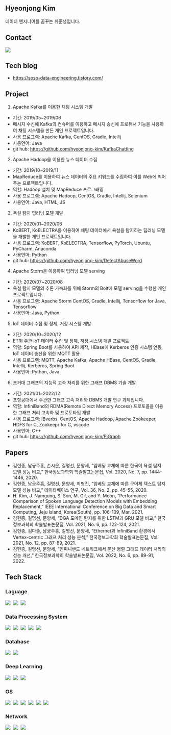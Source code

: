 ## Hyeonjong Kim 
데이터 엔지니어를 꿈꾸는 취준생입니다.

## Contact
<p align="left">
  <a href="mailto:cowkey206@gmail.com"><img src="https://img.shields.io/badge/Gmail-d14836?style=flat-square&logo=Gmail&logoColor=white&link=kimhyein7110@gmail.com"/></a>
</p>

## Tech blog 
- https://soso-data-engineering.tistory.com/

## Project
1. Apache Kafka를 이용한 채팅 시스템 개발
- 기간: 2019/05~2019/06
- 메시지 수신에 Kafka의 컨슈머를 이용하고 메시지 송신에 프로듀서 기능을 사용하여 채팅 시스템을 만든 개인 프로젝트입니다.
- 사용 프로그램: Apache Kafka, CentOS, Gradle, Intellij
- 사용언어: Java
- git hub: https://github.com/hyeonjong-kim/KafkaChatting

2. Apache Hadoop을 이용한 뉴스 데이터 수집
- 기간: 2019/10~2019/11
- MapReduce를 이용하여 뉴스 데이터의 주요 키워드를 수집하여 이를 Web에 띄어주는 프로젝트입니다.
- 역할: Hadoop 설치 및 MapReduce 프로그래밍
- 사용 프로그램: Apache Hadoop, CentOS, Gradle, Intellij, Selenium
- 사용언어: Java, HTML, JS

3. 욕설 탐지 딥러닝 모델 개발
- 기간: 2020/01~2020/06
- KoBERT, KoELECTRA를 이용하여 채팅 데이터에서 욕설을 탐지하는 딥러닝 모델을 개발한 개인 프로젝트입니다.
- 사용 프로그램: KoBERT, KoELECTRA, Tensorflow, PyTorch, Ubuntu, PyCharm, Anaconda
- 사용언어: Python
- git hub: https://github.com/hyeonjong-kim/DetectAbuseWord

4. Apache Storm을 이용하여 딥러닝 모델 serving
- 기간: 2020/07~2020/08
- 욕설 탐지 모델의 추론 가속화를 위해 Storm의 Bolt에 모델 serving을 수행한 개인 프로젝트입니다.
- 사용 프로그램: Apache Storm CentOS, Gradle, Intellij, Tensorflow for Java, Tensorflow
- 사용언어: Java, Python

5. IoT 데이터 수집 및 정제, 저장 시스템 개발
- 기간: 2020/10~2020/12
- ETRI 주관 IoT 데이터 수집 및 정제, 저장 시스템 개발 프로젝트
- 역할: Spring Boot를 사용하여 API 제작, HBase에 Kerberos 인증 시스템 연동, IoT 데이터 송신을 위한 MQTT 활용
- 사용 프로그램: MQTT, Apache Kafka, Apache HBase, CentOS, Gradle, Intellij, Kerberos, Spring Boot
- 사용언어: Python, Java

6. 초거대 그래프의 지능적 고속 처리를 위한 그래프 DBMS 기술 개발
- 기간: 2021/01~2022/12
-  포항공대에서 주관한 그래프 고속 처리와 DBMS 개발 연구 과제입니다.
- 역할: InfiniBand의 RDMA(Remote Direct Memory Access) 프로토콜을 이용한 그래프 처리 고속화 및 프로토타입 개발
- 사용 프로그램: IBverbs, CentOS, Apache Hadoop, Apache Zookeeper, HDFS for C, Zookeepr for C, vscode
- 사용언어: C++
- git hub: https://github.com/hyeonjong-kim/PiGraph

## Papers
- 김현종, 남궁주홍, 손시운, 길명선, 문양세, “임베딩 교체에 따른 한국어 욕설 탐지 모델 성능 비교,” 한국정보과학회 학술발표논문집, Vol. 2020, No. 7, pp. 1444-1446, 2020.
- 김현종, 남궁주홍, 길명선, 문양세, 최형진, “임베딩 교체에 따른 구어체 텍스트 탐지 모델 성능 비교,” 데이타베이스 연구, Vol. 36, No. 2, pp. 45-55, 2020.
- H. Kim, J. Namgung, S. Son, M. Gil, and Y. Moon, “Performance Comparison of Spoken Language Detection Models with Embedding Replacement,” IEEE International Conference on Big Data and Smart Computing, Jeju Island, Korea(South), pp. 106-109, Mar. 2021.
- 김현종, 길명선, 문양세, “DGA 도메인 탐지를 위한 LSTM과 GRU 모델 비교,” 한국정보과학회 학술발표논문집, Vol. 2021, No. 6, pp. 122-124, 2021.
- 김현종, 김다솔, 남궁주홍, 길명선, 문양세, “Ethernet과 InfiniBand 환경에서 Vertex-centric 그래프 처리 성능 분석,” 한국정보과학회 학술발표논문집, Vol. 2021, No. 12, pp. 87-89, 2021.
- 김현종, 길명선, 문양세, “인피니밴드 네트워크에서 분산 병렬 그래프 데이터 처리의 성능 개선,” 한국정보과학회 학술발표논문집, Vol. 2022, No. 6, pp. 89-91, 2022.

## Tech Stack
### Laguage
<p align="left">
  <img src="https://img.shields.io/badge/C++-00599C?style=flat-square&logo=C++&logoColor=white"/></a>&nbsp
  <img src="https://img.shields.io/badge/Java-007396?style=flat-square&logo=Java&logoColor=white"/></a>&nbsp
  <img src="https://img.shields.io/badge/Python-3766AB?style=flat-square&logo=Python&logoColor=white"/></a>&nbsp 
</p>

### Data Processing System
<p align="left">
  <img src="https://img.shields.io/badge/Apache Hadoop-66CCFF?style=flat-square&logo=Apache&logoColor=white"/></a>&nbsp
  <img src="https://img.shields.io/badge/Apache Zookeeper-F09D13?style=flat-square&logo=Apache&logoColor=white"/></a>&nbsp
  <img src="https://img.shields.io/badge/Apache Kafka-231F20?style=flat-square&logo=Apache Kafka&logoColor=white"/></a>&nbsp
  <img src="https://img.shields.io/badge/Apache Storm-D77310?style=flat-square&logo=Apache&logoColor=white"/></a>&nbsp 
  <img src="https://img.shields.io/badge/Apache Spark-E25A1C?style=flat-square&logo=Apache Spark&logoColor=white"/></a>&nbsp 
</p>

### Database
<p align="left">
  <img src="https://img.shields.io/badge/Apache Hbase-7ED321?style=flat-square&logo=Apache&logoColor=white"/></a>&nbsp
  <img src="https://img.shields.io/badge/MySQL-4479A1?style=flat-square&logo=MySQL&logoColor=white"/></a>&nbsp 
</p>

### Deep Learning
<p align="left">
  <img src="https://img.shields.io/badge/TensorFlow-FF6F00?style=flat-square&logo=TensorFlow&logoColor=white"/></a>&nbsp
  <img src="https://img.shields.io/badge/Keras-D00000?style=flat-square&logo=Keras&logoColor=white"/></a>&nbsp
  <img src="https://img.shields.io/badge/PyTorch-EE4C2C?style=flat-square&logo=PyTorch&logoColor=white"/></a>&nbsp
</p>

### OS
<p align="left">
  <img src="https://img.shields.io/badge/Debian-A81D33?style=flat-square&logo=Debian&logoColor=white"/></a>&nbsp
  <img src="https://img.shields.io/badge/Red Hat-EE0000?style=flat-square&logo=&logoColor=white"/></a>&nbsp
  <img src="https://img.shields.io/badge/Ubuntu-E95420?style=flat-square&logo=Ubuntu&logoColor=white"/></a>&nbsp
  <img src="https://img.shields.io/badge/CentOS-262577?style=flat-square&logo=CentOS&logoColor=white"/></a>&nbsp
  <img src="https://img.shields.io/badge/Windows-0078D6?style=flat-square&logo=Windows&logoColor=white"/></a>&nbsp
  <img src="https://img.shields.io/badge/macOS-000000?style=flat-square&logo=macOS&logoColor=white"/></a>&nbsp
</p>

### Network
<p align="left">
<img src="https://img.shields.io/badge/InfiBand-000000?style=flat-square&logo=&logoColor=white"/></a>&nbsp
<img src="https://img.shields.io/badge/IPoIB-000000?style=flat-square&logo=&logoColor=white"/></a>&nbsp
<img src="https://img.shields.io/badge/RDMA-000000?style=flat-square&logo=&logoColor=white"/></a>&nbsp
</p>


